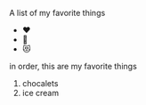 A list of my favorite things
- ❤
- 🐼
- 😻

in order, this are my favorite things
1. chocalets
2. ice cream
